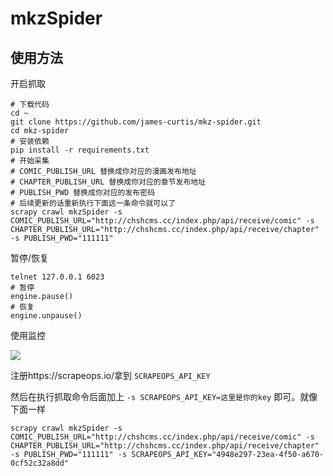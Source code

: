 # mkzSpider

## 使用方法

开启抓取
```shell
# 下载代码
cd ~
git clone https://github.com/james-curtis/mkz-spider.git
cd mkz-spider
# 安装依赖
pip install -r requirements.txt
# 开始采集
# COMIC_PUBLISH_URL 替换成你对应的漫画发布地址
# CHAPTER_PUBLISH_URL 替换成你对应的章节发布地址
# PUBLISH_PWD 替换成你对应的发布密码
# 后续更新的话重新执行下面这一条命令就可以了
scrapy crawl mkzSpider -s COMIC_PUBLISH_URL="http://chshcms.cc/index.php/api/receive/comic" -s CHAPTER_PUBLISH_URL="http://chshcms.cc/index.php/api/receive/chapter" -s PUBLISH_PWD="111111"
```

暂停/恢复
```shell
telnet 127.0.0.1 6023
# 暂停
engine.pause()
# 恢复
engine.unpause()
```

使用监控

![](https://tva1.sinaimg.cn/large/008d89Swgy1h5oufnd84fj31hc0ps46l.jpg)

注册https://scrapeops.io/拿到 `SCRAPEOPS_API_KEY`

然后在执行抓取命令后面加上 `-s SCRAPEOPS_API_KEY=这里是你的key` 即可。就像下面一样
```shell
scrapy crawl mkzSpider -s COMIC_PUBLISH_URL="http://chshcms.cc/index.php/api/receive/comic" -s CHAPTER_PUBLISH_URL="http://chshcms.cc/index.php/api/receive/chapter" -s PUBLISH_PWD="111111" -s SCRAPEOPS_API_KEY="4948e297-23ea-4f50-a670-0cf52c32a8dd" 
```